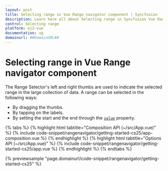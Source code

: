 ```yaml
---
layout: post
title: Selecting range in Vue Range navigator component | Syncfusion
description: Learn here all about Selecting range in Syncfusion Vue Range navigator component of Syncfusion Essential JS 2 and more.
control: Selecting range 
platform: ej2-vue
documentation: ug
domainurl: ##DomainURL##
---
```


# Selecting range in Vue Range navigator component

The Range Selector's left and right thumbs are used to indicate the selected range in the large collection of data. A range can be selected in the following ways:

* By dragging the thumbs.
* By tapping on the labels.
* By setting the start and the end through the [`value`](https://ej2.syncfusion.com/vue/documentation/api/range-navigator/#value) property.

{% tabs %}
{% highlight html tabtitle="Composition API (~/src/App.vue)" %}
{% include code-snippet/rangenavigator/getting-started-cs25/app-composition.vue %}
{% endhighlight %}
{% highlight html tabtitle="Options API (~/src/App.vue)" %}
{% include code-snippet/rangenavigator/getting-started-cs25/app.vue %}
{% endhighlight %}
{% endtabs %}
        
{% previewsample "page.domainurl/code-snippet/rangenavigator/getting-started-cs25" %}